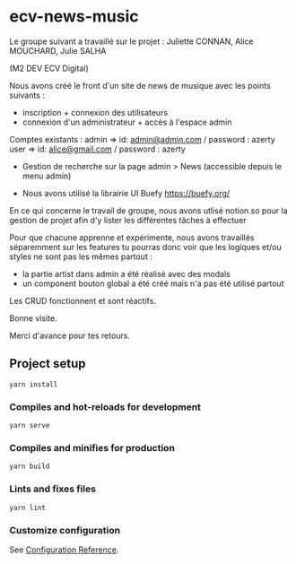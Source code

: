 # ecv-news-music

Le groupe suivant a travaillé sur le projet :
Juliette CONNAN, Alice MOUCHARD, Julie SALHA

(M2 DEV ECV Digital)

Nous avons créé le front d'un site de news de musique avec les points suivants : 

- inscription + connexion des utilisateurs
- connexion d'un administrateur + accès à l'espace admin

Comptes existants :
admin => id: admin@admin.com / password : azerty
user => id: alice@gmail.com / password : azerty

- Gestion de recherche sur la page admin > News (accessible depuis le menu admin)

- Nous avons utilisé la librairie UI Buefy
https://buefy.org/

En ce qui concerne le travail de groupe, nous avons utlisé notion.so pour la gestion de projet afin d'y lister les différentes tâches à effectuer

Pour que chacune apprenne et expérimente, nous avons travaillés séparemment sur les features tu pourras donc voir que les logiques et/ou styles ne sont pas les mêmes partout :
- la partie artist dans admin a été réalisé avec des modals
- un component bouton global a été créé mais n'a pas été utilisé partout

Les CRUD fonctionnent et sont réactifs.

Bonne visite.

Merci d'avance pour tes retours.


## Project setup
```
yarn install
```

### Compiles and hot-reloads for development
```
yarn serve
```

### Compiles and minifies for production
```
yarn build
```

### Lints and fixes files
```
yarn lint
```

### Customize configuration
See [Configuration Reference](https://cli.vuejs.org/config/).
